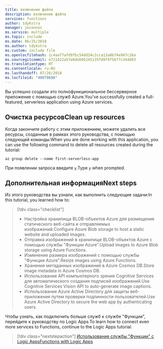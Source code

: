 ```yaml
---
title: включение файла
description: включение файла
services: functions
author: tdykstra
manager: jeconnoc
ms.service: multiple
ms.topic: include
ms.date: 06/25/2018
ms.author: tdykstra
ms.custom: include file
ms.openlocfilehash: 1c4aaf7afd9fbc54dd34c2cca13a8b74e947c16a
ms.sourcegitcommit: e721422a57e6deb95245135fd9f4f5677c344d93
ms.translationtype: HT
ms.contentlocale: ru-RU
ms.lasthandoff: 07/26/2018
ms.locfileid: "40079698"
---
```

<span data-ttu-id="7ae86-103">Вы успешно создали это полнофункциональное бессерверное приложение с помощью служб Azure.</span><span class="sxs-lookup"><span data-stu-id="7ae86-103">You've successfully created a full-featured, serverless application using Azure services.</span></span>

## <a name="clean-up-resources"></a><span data-ttu-id="7ae86-104">Очистка ресурсов</span><span class="sxs-lookup"><span data-stu-id="7ae86-104">Clean up resources</span></span>

<span data-ttu-id="7ae86-105">Когда закончите работу с этим приложением, можете удалить все ресурсы, созданные в рамках этого руководства, с помощью следующей команды:</span><span class="sxs-lookup"><span data-stu-id="7ae86-105">When you are done working with this application, you can use the following command to delete all resources created during the tutorial:</span></span>

```azurecli
az group delete --name first-serverless-app
```

<span data-ttu-id="7ae86-106">При появлении запроса введите `y`.</span><span class="sxs-lookup"><span data-stu-id="7ae86-106">Type `y` when prompted.</span></span>  

## <a name="next-steps"></a><span data-ttu-id="7ae86-107">Дополнительная информация</span><span class="sxs-lookup"><span data-stu-id="7ae86-107">Next steps</span></span>

<span data-ttu-id="7ae86-108">Из этого руководства вы узнали, как выполнить следующие задачи:</span><span class="sxs-lookup"><span data-stu-id="7ae86-108">In this tutorial, you learned how to:</span></span>
> [!div class="checklist"]
> * <span data-ttu-id="7ae86-109">Настройка хранилища BLOB-объектов Azure для размещения статического веб-сайта и отправляемых изображений.</span><span class="sxs-lookup"><span data-stu-id="7ae86-109">Configure Azure Blob storage to host a static website and uploaded images.</span></span>
> * <span data-ttu-id="7ae86-110">Отправка изображений в хранилище BLOB-объектов Azure с помощью службы "Функции Azure".</span><span class="sxs-lookup"><span data-stu-id="7ae86-110">Upload images to Azure Blob storage using Azure Functions.</span></span>
> * <span data-ttu-id="7ae86-111">Изменение размера изображений с помощью службы "Функции Azure".</span><span class="sxs-lookup"><span data-stu-id="7ae86-111">Resize images using Azure Functions.</span></span>
> * <span data-ttu-id="7ae86-112">Хранение метаданных изображений в Azure Cosmos DB.</span><span class="sxs-lookup"><span data-stu-id="7ae86-112">Store image metadata in Azure Cosmos DB.</span></span>
> * <span data-ttu-id="7ae86-113">Использование API компьютерного зрения Cognitive Services для автоматического создания подписей изображений.</span><span class="sxs-lookup"><span data-stu-id="7ae86-113">Use Cognitive Services Vision API to auto-generate image captions.</span></span>
> * <span data-ttu-id="7ae86-114">Использование Azure Active Directory для защиты веб-приложения путем проверки подлинности пользователей.</span><span class="sxs-lookup"><span data-stu-id="7ae86-114">Use Azure Active Directory to secure the web app by authenticating users.</span></span>

<span data-ttu-id="7ae86-115">Чтобы узнать, как подключить больше служб к службе "Функции", перейдите к руководству по Logic Apps.</span><span class="sxs-lookup"><span data-stu-id="7ae86-115">To learn how to connect even more services to Functions, continue to the Logic Apps tutorial.</span></span> 

> [!div class="nextstepaction"]
> [<span data-ttu-id="7ae86-116">Использование службы "Функции" с Logic Apps</span><span class="sxs-lookup"><span data-stu-id="7ae86-116">Functions with Logic Apps</span></span>](https://docs.microsoft.com/azure/azure-functions/functions-twitter-email)